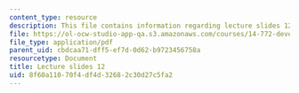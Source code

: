```yaml
---
content_type: resource
description: This file contains information regarding lecture slides 12.
file: https://ol-ocw-studio-app-qa.s3.amazonaws.com/courses/14-772-development-economics-macroeconomics-spring-2013/8f60a11070f4df4d32682c30d27c5fa2_MIT14_772S13_lecture12.pdf
file_type: application/pdf
parent_uid: cbdcaa71-dff5-ef7d-0d62-b9723456758a
resourcetype: Document
title: Lecture slides 12
uid: 8f60a110-70f4-df4d-3268-2c30d27c5fa2
---
```


